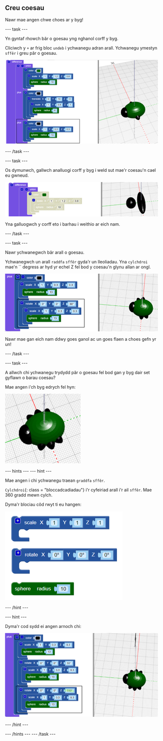 ## Creu coesau

Nawr mae angen chwe choes ar y byg!

--- task ---

Yn gyntaf rhowch bâr o goesau yng nghanol corff y byg.

Cliciwch y `+` ar frig bloc `undeb` i ychwanegu adran arall. Ychwanegu ymestyn `sffêr` i greu pâr o goesau.

![sgrinlun](images/bug-legs-middle-annotated.png)

--- /task ---

--- task ---

Os dymunwch, gallwch analluogi corff y byg i weld sut mae'r coesau'n cael eu gwneud.

![sgrinlun](images/bug-legs-disable.png)

Yna galluogwch y corff eto i barhau i weithio ar eich nam.

--- /task ---

--- task ---

Nawr ychwanegwch bâr arall o goesau.

Ychwanegwch un arall `raddfa` `sffêr` gyda'r un lleoliadau. Yna `cylchdroi` mae'n `` degress ar hyd yr echel Z fel bod y coesau'n glynu allan ar ongl.

![sgrinlun](images/bug-legs-2-annotated.png)

Nawr mae gan eich nam ddwy goes ganol ac un goes flaen a choes gefn yr un!

--- /task ---

--- task ---

A allwch chi ychwanegu trydydd pâr o goesau fel bod gan y byg dair set gyflawn o barau coesau?

Mae angen i'ch byg edrych fel hyn:

![sgrinlun](images/bug-finished.png)

--- hints --- --- hint ---

Mae angen i chi ychwanegu traean `graddfa` `sffêr`.

`Cylchdroi`{: class = "bloccadcadiadau"} i'r cyfeiriad arall i'r ail `sffêr`. Mae 360 gradd mewn cylch.

Dyma'r blociau côd rwyt ti eu hangen:

![sgrinlun](images/bug-legs-blocks.png)

--- /hint ---

--- hint ---

Dyma'r cod sydd ei angen arnoch chi:

![sgrinlun](images/bug-legs-3-annotated.png)

--- /hint ---

--- /hints --- --- /task ---